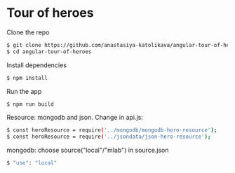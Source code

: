 # Tour of heroes

Clone the repo
```bash
$ git clone https://github.com/anastasiya-katolikava/angular-tour-of-heroes.git
$ cd angular-tour-of-heroes
```

Install dependencies
```bash
$ npm install
```

Run the app
```bash
$ npm run build
```

Resource: mongodb and json. Change in api.js: 
```bash
$ const heroResource = require('../mongodb/mongodb-hero-resource');
$ const heroResource = require('../jsondata/json-hero-resource');
```

mongodb: choose source("local"/"mlab") in source.json
```bash
$ "use": "local"
```

